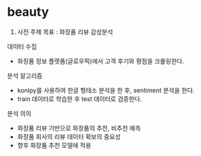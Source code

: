 # beauty
1. 사전 주제 목표 : 화장품 리뷰 감성분석

데이터 수집
- 화장품 정보 플랫폼(글로우픽)에서 고객 후기와 평점을 크롤링한다.

분석 알고리즘
- konlpy를 사용하여 한글 형태소 분석을 한 후, sentiment 분석을 한다.
- train 데이터로 학습한 후 test 데이터로 검증한다.

분석 의의
- 화장품 리뷰 기반으로 화장품의 추천, 비추천 예측
- 화장품 회사의 리뷰 데이터 확보의 중요성
- 향후 화장품 추천 모델에 적용
